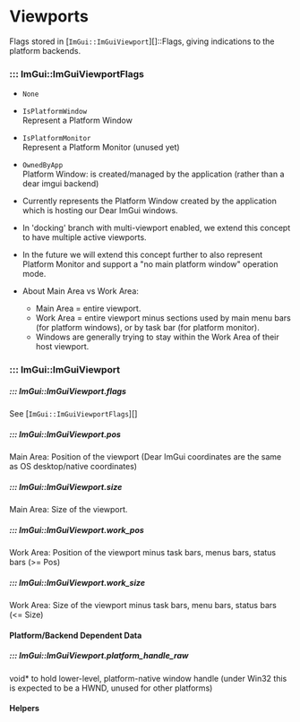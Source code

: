 # Viewports  

Flags stored in [`ImGui::ImGuiViewport`][]::Flags, giving indications to the platform backends.  

### ::: ImGui::ImGuiViewportFlags

- `None`  

- `IsPlatformWindow`  
 Represent a Platform Window  

- `IsPlatformMonitor`  
 Represent a Platform Monitor (unused yet)  

- `OwnedByApp`  
 Platform Window: is created/managed by the application (rather than a dear imgui backend)  

- Currently represents the Platform Window created by the application which is hosting our Dear ImGui windows.
- In 'docking' branch with multi-viewport enabled, we extend this concept to have multiple active viewports.
- In the future we will extend this concept further to also represent Platform Monitor and support a "no main platform window" operation mode.
- About Main Area vs Work Area:
    - Main Area = entire viewport.
    - Work Area = entire viewport minus sections used by main menu bars (for platform windows), or by task bar (for platform monitor).
    - Windows are generally trying to stay within the Work Area of their host viewport.

### ::: ImGui::ImGuiViewport

##### ::: ImGui::ImGuiViewport.flags

 See [`ImGui::ImGuiViewportFlags`][]  

##### ::: ImGui::ImGuiViewport.pos

 Main Area: Position of the viewport (Dear ImGui coordinates are the same as OS desktop/native coordinates)  

##### ::: ImGui::ImGuiViewport.size

 Main Area: Size of the viewport.  

##### ::: ImGui::ImGuiViewport.work_pos

 Work Area: Position of the viewport minus task bars, menus bars, status bars (>= Pos)  

##### ::: ImGui::ImGuiViewport.work_size

 Work Area: Size of the viewport minus task bars, menu bars, status bars (<= Size)  

#### Platform/Backend Dependent Data  

##### ::: ImGui::ImGuiViewport.platform_handle_raw

 void* to hold lower-level, platform-native window handle (under Win32 this is expected to be a HWND, unused for other platforms)  

#### Helpers  

